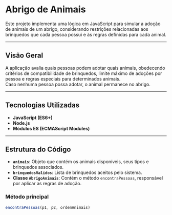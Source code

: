 # Abrigo de Animais

Este projeto implementa uma lógica em JavaScript para simular a adoção de animais de um abrigo, considerando restrições relacionadas aos brinquedos que cada pessoa possui e às regras definidas para cada animal.

---

## Visão Geral

A aplicação avalia quais pessoas podem adotar quais animais, obedecendo critérios de compatibilidade de brinquedos, limite máximo de adoções por pessoa e regras especiais para determinados animais.  
Caso nenhuma pessoa possa adotar, o animal permanece no abrigo.

---

## Tecnologias Utilizadas

- **JavaScript (ES6+)**
- **Node.js**
- **Módulos ES (ECMAScript Modules)**

---

## Estrutura do Código

- **`animais`**: Objeto que contém os animais disponíveis, seus tipos e brinquedos associados.  
- **`brinquedosValidos`**: Lista de brinquedos aceitos pelo sistema.  
- **Classe `AbrigoAnimais`**: Contém o método `encontraPessoas`, responsável por aplicar as regras de adoção.  

### Método principal

```javascript
encontraPessoas(p1, p2, ordemAnimais)
